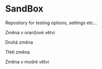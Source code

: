 # SandBox
Repository for testing options, settings etc...

Změna v oranžové větvi

Druhá změna

Třetí změna

Změna v modré větvi


